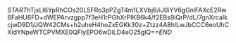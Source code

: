 $START$hTjxLl6YpRhCOs20L5FRo3pPZgT4m1LXVbj6/iJ0iYV6gGnlFAXcE2Rw6FaHU6FD+dWEPArvzgpp7f3eH1rPGhXrPlKB6k4/f2EBs9iQrP/dL/7gnXrcaIkcjwD9D1/JQW42CMs+h2uheH4hoZxEGKk30z+Ztzz4A8hlLwJbCCC6eoUhCXldYNpeWTCPVMXE0QFlyEPO6wDiLD4eO25glQ==$END$
